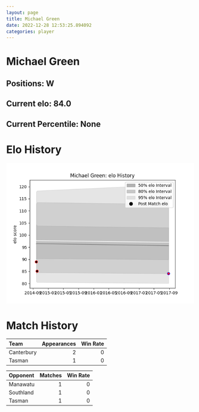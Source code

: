 ```yaml
---  
layout: page  
title: Michael Green  
date: 2022-12-28 12:53:25.894092  
categories: player  
---
```

# Michael Green

## Positions: W

## Current elo: 84.0

## Current Percentile: None

# Elo History


![elo history](history_MichaelGreen.png)
# Match History


| Team       |   Appearances |   Win Rate |
|:-----------|--------------:|-----------:|
| Canterbury |             2 |          0 |
| Tasman     |             1 |          0 |

| Opponent   |   Matches |   Win Rate |
|:-----------|----------:|-----------:|
| Manawatu   |         1 |          0 |
| Southland  |         1 |          0 |
| Tasman     |         1 |          0 |